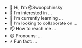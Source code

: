 - 👋 Hi, I’m @Swoopchinsky
- 👀 I’m interested in ...
- 🌱 I’m currently learning ...
- 💞️ I’m looking to collaborate on ...
- 📫 How to reach me ...
- 😄 Pronouns: ...
- ⚡ Fun fact: ...

<!---
Swoopchinsky/Swoopchinsky is a ✨ special ✨ repository because its `README.md` (this file) appears on your GitHub profile.
You can click the Preview link to take a look at your changes.
--->
